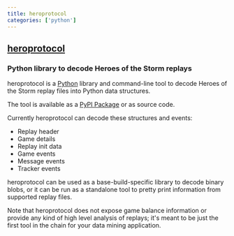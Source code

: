 ```yaml
---
title: heroprotocol
categories: ['python']
---
```

## [heroprotocol](https://github.com/Blizzard/heroprotocol)

### Python library to decode Heroes of the Storm replays


heroprotocol is a [Python](https://www.python.org/downloads/) library and command-line tool to decode Heroes of the Storm replay files into Python data structures.

The tool is available as a [PyPI Package](https://pypi.org/project/heroprotocol/) or as source code.

Currently heroprotocol can decode these structures and events:

* Replay header
* Game details
* Replay init data
* Game events
* Message events
* Tracker events

heroprotocol can be used as a base-build-specific library to decode binary blobs, or it can be run as a standalone tool
to pretty print information from supported replay files.

Note that heroprotocol does not expose game balance information or provide any kind of high level analysis of replays;
it's meant to be just the first tool in the chain for your data mining application.
